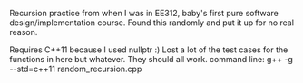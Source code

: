 Recursion practice from when I was in EE312, baby's first pure software design/implementation course. 
Found this randomly and put it up for no real reason.

Requires C++11 because I used nullptr :)
Lost a lot of the test cases for the functions in here but whatever. They should all work.
command line:
g++ -g --std=c++11 random_recursion.cpp
